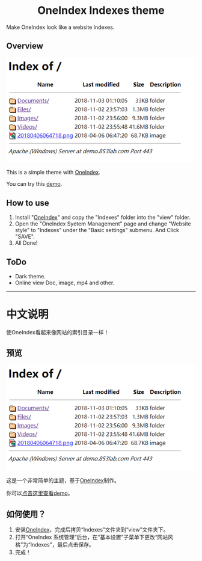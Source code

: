 <h1 align="center">OneIndex Indexes theme</h1>

Make OneIndex look like a website Indexes.

## Overview

![Indexes-view](https://raw.githubusercontent.com/Sonic853/OneIndex-Indexes-theme/master/Indexes-view.png?20181103)

This is a simple theme with [OneIndex](https://github.com/donwa/oneindex "OneIndex").

You can try this [demo](https://demo.853lab.com/ "demo").

## How to use

1. Install "[OneIndex](https://github.com/donwa/oneindex "OneIndex")" and copy the "Indexes" folder into the "view" folder.
2. Open the "OneIndex Syetem Management" page and change "Website style" to "Indexes" under the "Basic settings" submenu. And Click "SAVE".
3. All Done!

## ToDo

- Dark theme.
- Online view Doc, image, mp4 and other.

------------

# 中文说明

使OneIndex看起来像网站的索引目录一样！

## 预览

![Indexes-view](https://raw.githubusercontent.com/Sonic853/OneIndex-Indexes-theme/master/Indexes-view.png?20181103)

这是一个非常简单的主题，基于[OneIndex](https://github.com/donwa/oneindex "OneIndex")制作。

你可以[点击这里查看demo](https://demo.853lab.com/ "demo")。

## 如何使用？

1. 安装[OneIndex](https://github.com/donwa/oneindex "OneIndex")，完成后拷贝“Indexes”文件夹到“view”文件夹下。
2. 打开“OneIndex 系统管理”后台，在“基本设置”子菜单下更改“网站风格”为“Indexes”，最后点击保存。
3. 完成！